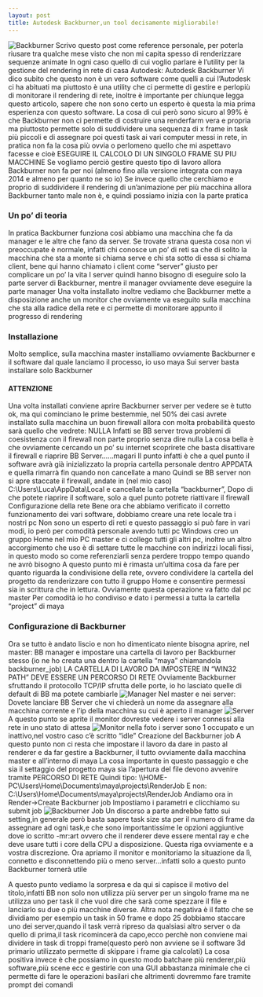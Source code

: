```yaml
---
layout: post
title: Autodesk Backburner,un tool decisamente migliorabile!
---
```

<img src="{{ site.baseurl }}/assets/blog/backburner/backburner.jpg" alt="Backburner" style="width: auto;"/>
Scrivo questo post come reference personale, per poterla riusare tra qualche mese visto che non mi capita spesso di renderizzare sequenze animate
In ogni caso quello di cui voglio parlare è l’utility per la gestione del rendering in rete di casa Autodesk:
Autodesk Backburner
Vi dico subito che questo non è un vero software come quelli a cui l’Autodesk ci ha abituati ma piuttosto è una utility che ci permette di gestire e perlopiù di monitorare il rendering di rete, inoltre è importante per chiunque legga questo articolo, sapere che non sono certo un esperto è questa la mia prima esperienza con questo software.
La cosa di cui però sono sicuro al 99% è che Backburner non ci permette di costruire una renderfarm vera e propria ma piuttosto permette solo di suddividere una sequenza di x frame in task più piccoli e di assegnare poi questi task ai vari computer messi in rete, in pratica non fa la cosa più ovvia o perlomeno quello che mi aspettavo facesse e cioè ESEGUIRE IL CALCOLO DI UN SINGOLO FRAME SU PIU MACCHINE
Se vogliamo perciò gestire questo tipo di lavoro allora Backburner non fa per noi (almeno fino alla versione integrata con maya 2014 e almeno per quanto ne so io)
Se invece quello che cerchiamo e proprio di suddividere il rendering di un’animazione per più macchina allora Backburner tanto male non è, e quindi possiamo inizia con la parte pratica

 <!--more-->
 
<h3>Un po’ di teoria</h3>
In pratica Backburner funziona così abbiamo una macchina che fa da manager e le altre che fano da server.
Se trovate strana questa cosa non vi preoccupate è normale, infatti chi conosce un po’ di reti sa che di solito la macchina che sta a monte si chiama serve e chi sta sotto di essa si chiama client, bene qui hanno chiamato i client come “server” giusto per complicare un po’ la vita
I server quindi hanno bisogno di eseguire solo la parte server di Backburner, mentre il manager ovviamente deve eseguire la parte manager
Una volta installato inoltre vediamo che Backburner mette a disposizione anche un monitor che ovviamente va eseguito sulla macchina che sta alla radice della rete e ci permette di monitorare appunto il progresso di rendering
 
<h3>Installazione</h3>
Molto semplice, sulla macchina master installiamo ovviamente Backburner e il software dal quale lanciamo il processo, io uso maya
Sui server basta installare solo Backburner
<h4>ATTENZIONE</h4>
Una volta installati conviene aprire Backburner server per vedere se è tutto ok, ma qui cominciano le prime bestemmie, nel 50% dei casi avrete installato sulla macchina un buon firewall allora con molta probabilità questo sarà quello che vedrete: NULLA
Infatti se BB server trova problemi di coesistenza con il firewall non parte proprio senza dire nulla
La cosa bella è che ovviamente cercando un po’ su internet scoprirete che basta disattivare il firewall e riaprire BB Server……magari
Il punto infatti è che a quel punto il software avrà già inizializzato la propria cartella personale dentro APPDATA e quella rimarrà fin quando non cancellate a mano
Quindi se BB server non si apre staccate il firewall, andate in (nel mio caso)
C:\Users\Luca\AppData\Local e cancellate la cartella “backburner”,
Dopo di che potete riaprire il software, solo a quel punto potrete riattivare il firewall
Configurazione della rete
Bene ora che abbiamo verificato il corretto funzionamento dei vari software, dobbiamo creare una rete locale tra i nostri pc
Non sono un esperto di reti e questo passaggio si può fare in vari modi, io però per comodità personale avendo tutti pc Windows creo un gruppo Home nel mio PC master e ci collego tutti gli altri pc, inoltre un altro accorgimento che uso è di settare tutte le macchine con indirizzi locali fissi, in questo modo so come referenziarli senza perdere troppo tempo quando ne avrò bisogno
A questo punto mi è rimasta un’ultima cosa da fare per quanto riguarda la condivisione della rete, ovvero condividere la cartella del progetto da renderizzare con tutto il gruppo Home e consentire permessi sia in scrittura che in lettura. Ovviamente questa operazione va fatto dal pc master
Per comodità io ho condiviso e dato i permessi a tutta la cartella “project” di maya
 
<h3>Configurazione di Backburner</h3>
Ora se tutto è andato liscio e non ho dimenticato niente bisogna aprire,
nel master:
BB manager e impostare una cartella di lavoro per Backburner stesso (io ne ho creata una dentro la cartella “maya” chiamandola backburner_job)
LA CARTELLA DI LAVORO DA IMPOSTERE IN “WIN32 PATH”  DEVE ESSERE UN PERCORSO DI RETE
Ovviamente Backburner sfruttando il protocollo TCP/IP sfrutta delle porte, io ho lasciato quelle di default di BB ma potete cambiarle
<img src="{{ site.baseurl }}/assets/blog/backburner/manager.jpg" alt="Manager" style="width: auto;"/>
Nel master e nei server:
Dovete lanciare BB Server che vi chiederà un nome da assegnare alla macchina corrente e l’ip della macchina su cui è aperto il manager
<img src="{{ site.baseurl }}/assets/blog/backburner/server.jpg" alt="Server" style="width: auto;"/>
A questo punto se aprite il monitor dovreste vedere i server connessi alla rete in uno stato di attesa
<img src="{{ site.baseurl }}/assets/blog/backburner/monitor.jpg" alt="Monitor" style="width: auto;"/>
nella foto i server sono 1 occupato e un inattivo,nel vostro caso c’è scritto “idle”
Creazione del Backburner job
A questo punto non ci resta che impostare il lavoro da dare in pasto al renderer e da far gestire a Backburner, il tutto ovviamente dalla macchina master e all’interno di maya
La cosa importante in questo passaggio e che sia il settaggio del progetto maya sia l’apertura del file devono avvenire tramite PERCORSO DI RETE
Quindi tipo:
\\HOME-PC\Users\Home\Documents\maya\projects\RenderJob
E non:
C:\Users\Home\Documents\maya\projects\RenderJob
Andiamo ora in Render->Create Backburner job
Impostiamo i parametri e clicchiamo su submit job
<img src="{{ site.baseurl }}/assets/blog/backburner/BBJOB.jpg" alt="Backburner Job" style="width: auto;"/>
Un discorso a parte andrebbe fatto sui setting,in generale però basta sapere task size sta per il  numero di frame da assegnare ad ogni task,e che sono importantissime le opzioni aggiuntive dove io scritto -mr:art
ovvero che il renderer deve essere mental ray e che deve usare tutti i core della CPU a disposizione.
Questa riga ovviamente e a vostra discrezione.
Ora apriamo il monitor e monitoriamo la situazione da lì, connetto e disconnettendo più o meno server…infatti solo a questo punto Backburner tornerà utile
 
A questo punto vediamo la sorpresa e da qui si capisce il motivo del titolo,infatti BB non solo non utilizza più server per un singolo frame ma ne utilizza uno per task il che vuol dire che sarà come spezzare il file e lanciarlo su due o più macchine diverse.
Altra nota negativa è il fatto che se dividiamo per esempio un task in 50 frame e dopo 25  dobbiamo staccare uno dei server,quando il task verrà ripreso da qualsiasi altro server o da quello di prima,il task ricomincerà da capo,ecco perchè non conviene mai dividere in task di troppi frame(questo però non avviene se il software 3d primario utilizzato permette di skippare i frame gia calcolati)
La cosa positiva invece è che possiamo in questo modo batchare più renderer,più software,più scene ecc e gestirle con una GUI abbastanza minimale che ci permette di fare le operazioni basilari che altrimenti dovremmo fare tramite prompt dei comandi